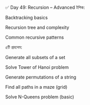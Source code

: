 ✅ Day 49: Recursion – Advanced
টপিক:

Backtracking basics

Recursion tree and complexity

Common recursive patterns

৫টি প্রবলেম:

Generate all subsets of a set

Solve Tower of Hanoi problem

Generate permutations of a string

Find all paths in a maze (grid)

Solve N-Queens problem (basic)
